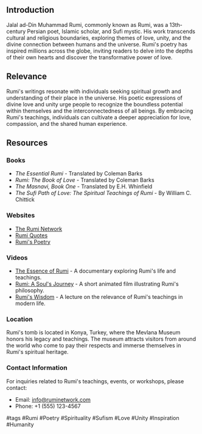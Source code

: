 ## Introduction
Jalal ad-Din Muhammad Rumi, commonly known as Rumi, was a 13th-century Persian poet, Islamic scholar, and Sufi mystic. His work transcends cultural and religious boundaries, exploring themes of love, unity, and the divine connection between humans and the universe. Rumi's poetry has inspired millions across the globe, inviting readers to delve into the depths of their own hearts and discover the transformative power of love.

## Relevance
Rumi's writings resonate with individuals seeking spiritual growth and understanding of their place in the universe. His poetic expressions of divine love and unity urge people to recognize the boundless potential within themselves and the interconnectedness of all beings. By embracing Rumi's teachings, individuals can cultivate a deeper appreciation for love, compassion, and the shared human experience.

## Resources

### Books
- *The Essential Rumi* - Translated by Coleman Barks
- *Rumi: The Book of Love* - Translated by Coleman Barks
- *The Masnavi, Book One* - Translated by E.H. Whinfield
- *The Sufi Path of Love: The Spiritual Teachings of Rumi* - By William C. Chittick

### Websites
- [The Rumi Network](http://www.ruminetwork.com)
- [Rumi Quotes](https://www.goodreads.com/author/quotes/26364.Jalal_al_Din_Rumi)
- [Rumi's Poetry](https://www.poetryfoundation.org/poets/jalal-al-din-rumi)

### Videos
- [The Essence of Rumi](https://www.youtube.com/watch?v=5Xg0Z1W4p4k) - A documentary exploring Rumi's life and teachings.
- [Rumi: A Soul's Journey](https://www.youtube.com/watch?v=5x9G-0pGqH0) - A short animated film illustrating Rumi's philosophy.
- [Rumi's Wisdom](https://www.youtube.com/watch?v=Zx4t6K5h6C4) - A lecture on the relevance of Rumi's teachings in modern life.

### Location
Rumi's tomb is located in Konya, Turkey, where the Mevlana Museum honors his legacy and teachings. The museum attracts visitors from around the world who come to pay their respects and immerse themselves in Rumi's spiritual heritage.

### Contact Information
For inquiries related to Rumi's teachings, events, or workshops, please contact:
- Email: info@ruminetwork.com
- Phone: +1 (555) 123-4567

#tags
#Rumi #Poetry #Spirituality #Sufism #Love #Unity #Inspiration #Humanity


